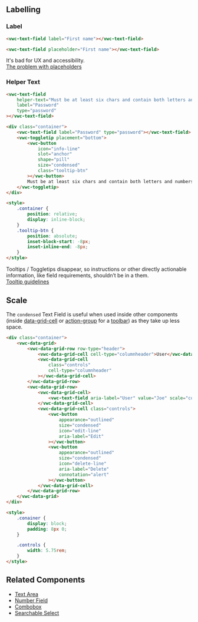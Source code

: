 ## Labelling

### Label

<docs-do-dont>
<docs-do slot="description" headline="Use the label attribute whenever possible" caption="It provides a description of the purpose of the Text Field to all users and it is accessibly linked to the input element.">

```html preview example
<vwc-text-field label="First name"></vwc-text-field>
```

</docs-do>
<docs-do dont headline="Don't use the placeholder attribute as a label">

```html preview example
<vwc-text-field placeholder="First name"></vwc-text-field>
```

It's bad for UX and accessibility.<br />[The problem with placeholders](https://www.deque.com/blog/accessible-forms-the-problem-with-placeholders/)

</docs-do>
</docs-do-dont>

### Helper Text

<docs-do-dont>
<docs-do slot="description" headline="Use helper text to provide extra information about the field" caption="It is visible to the user at all times and it is read out by screen readers when the user focuses on the input element.">

```html preview example
<vwc-text-field
	helper-text="Must be at least six chars and contain both letters and numbers"
	label="Password"
	type="password"
></vwc-text-field>
```

</docs-do>
<docs-do dont headline="Don't use Tooltips or Toggletips for information that is vital to task completion">

```html preview example 190px
<div class="container">
	<vwc-text-field label="Password" type="password"></vwc-text-field>
	<vwc-toggletip placement="bottom">
		<vwc-button
			icon="info-line"
			slot="anchor"
			shape="pill"
			size="condensed"
			class="tooltip-btn"
		></vwc-button>
		Must be at least six chars and contain both letters and numbers
	</vwc-toggletip>
</div>

<style>
	.container {
		position: relative;
		display: inline-block;
	}
	.tooltip-btn {
		position: absolute;
		inset-block-start: -8px;
		inset-inline-end: -8px;
	}
</style>
```

Tooltips / Toggletips disappear, so instructions or other directly actionable information, like field requirements, shouldn’t be in a them.<br />[Tooltip guidelines](https://www.nngroup.com/articles/tooltip-guidelines/#toc-tooltip-usage-guidelines-3)

</docs-do>
</docs-do-dont>

## Scale

<docs-do-dont headline="Use condensed Text Fields when space is limited" reverse>

<div slot="description">

The `condensed` Text Field is useful when used inside other components (inside [data-grid-cell](/components/data-grid/#cell) or [action-group](/components/action-group/) for a [toolbar](/components/button/use-cases/#toolbars)) as they take up less space.

</div>
<docs-do>

```html preview example
<div class="container">
	<vwc-data-grid>
		<vwc-data-grid-row row-type="header">
			<vwc-data-grid-cell cell-type="columnheader">User</vwc-data-grid-cell>
			<vwc-data-grid-cell
				class="controls"
				cell-type="columnheader"
			></vwc-data-grid-cell>
		</vwc-data-grid-row>
		<vwc-data-grid-row>
			<vwc-data-grid-cell>
				<vwc-text-field aria-label="User" value="Joe" scale="condensed">
			</vwc-data-grid-cell>
			<vwc-data-grid-cell class="controls">
				<vwc-button
					appearance="outlined"
					size="condensed"
					icon="edit-line"
					aria-label="Edit"
				></vwc-button>
				<vwc-button
					appearance="outlined"
					size="condensed"
					icon="delete-line"
					aria-label="Delete"
					connotation="alert"
				></vwc-button>
			</vwc-data-grid-cell>
		</vwc-data-grid-row>
	</vwc-data-grid>
</div>

<style>
	.conainer {
		display: block;
		padding: 8px 0;
	}

	.controls {
		width: 5.75rem;
	}
</style>
```

</docs-do>
</docs-do-dont>

## Related Components

- [Text Area](/components/text-area/)
- [Number Field](/components/number-field)
- [Combobox](/components/combobox/)
- [Searchable Select](/components/searchable-select/)
